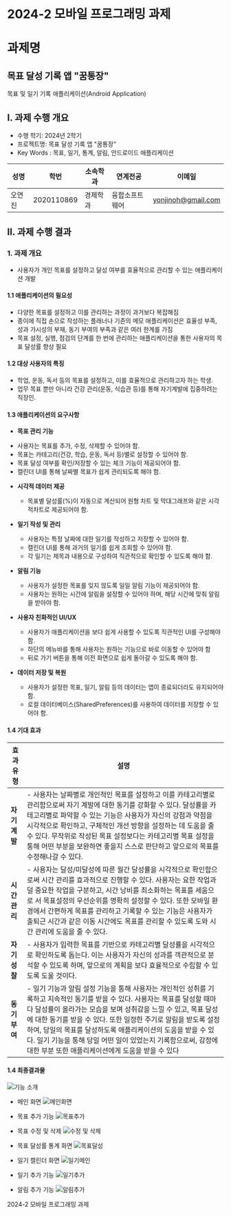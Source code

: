
# 2024-2 모바일 프로그래밍 과제
# 과제명
## 목표 달성 기록 앱 "꿈통장"
목표 및 일기 기록 애플리케이션(Android Application)


## I. 과제 수행 개요

* 수행 학기: 2024년 2학기
* 프로젝트명: 목표 달성 기록 앱 "꿈통장"
* Key Words : 목표, 일기, 통계, 알림, 안드로이드 애플리케이션    
    

 성명 | 학번 | 소속학과 | 연계전공 | 이메일
-------|-------|-------|-------|-------   
 오연진 | 2020110869 | 경제학과 | 융합소프트웨어 | yonjinoh@gmail.com              


## II. 과제 수행 결과  

### 1. 과제 개요  

- 사용자가 개인 목표를 설정하고 달성 여부를 효율적으로 관리할 수 있는 애플리케이션 개발

#### 1.1 애플리케이션의 필요성

  - 다양한 목표를 설정하고 이를 관리하는 과정이 과거보다 복잡해짐
  - 종이에 직접 손으로 작성하는 플래너나 기존의 메모 애플리케이션은
    효율성 부족, 성과 가시성의 부재, 동기 부여의 부족과 같은 여러 한계를 가짐
  - 목표 설정, 실행, 점검의 단계를 한 번에 관리하는 애플리케이션을 통한 사용자의 목표 달성률 향상 필요


#### 1.2 대상 사용자의 특징  

*  학업, 운동, 독서 등의 목표를 설정하고, 이를 효율적으로 관리하고자 하는 학생.
*  업무 목표 뿐만 아니라 건강 관리(운동, 식습관 등)를 통해 자기계발에 집중하려는 직장인.  

#### 1.3 애플리케이션의 요구사항

*  **목표 관리 기능**
  - 사용자는 목표를 추가, 수정, 삭제할 수 있어야 함.
  - 목표는 카테고리(건강, 학습, 운동, 독서 등)별로 설정할 수 있어야 함.
  - 목표 달성 여부를 확인/저장할 수 있는 체크 기능이 제공되어야 함.
  - 캘린더 UI를 통해 날짜별 목표가 쉽게 관리되도록 해야 함. 

* **시각적 데이터 제공**
  - 목표별 달성률(%)이 자동으로 계산되어 원형 차트 및 막대그래프와 같은 시각적차트로 제공되어야 함.

* **일기 작성 및 관리**
  - 사용자는 특정 날짜에 대한 일기를 작성하고 저장할 수 있어야 함.
  - 캘린더 UI를 통해 과거의 일기를 쉽게 조회할 수 있어야 함.
  - 각 일기는 제목과 내용으로 구성하여 직관적으로 확인할 수 있도록 해야 함.
 
* **알림 기능**
  - 사용자가 설정한 목표를 잊지 않도록 일일 알림 기능이 제공되어야 함.
  - 사용자는 원하는 시간에 알림을 설정할 수 있어야 하며, 해당 시간에 맞춰 알림을 받아야 함.

* **사용자 친화적인 UI/UX**
  - 사용자가 애플리케이션을 보다 쉽게 사용할 수 있도록 직관적인 UI를 구성해야 함.
  - 하단의 메뉴바를 통해 사용자는 원하는 기능으로 바로 이동할 수 있어야 함
  - 뒤로 가기 버튼을 통해 이전 화면으로 쉽게 돌아갈 수 있도록 해야 함.
 
* **데이터 저장 및 복원**
  - 사용자가 설정한 목표, 일기, 알림 등의 데이터는 앱이 종료되더라도 유지되어야 함.
  - 로컬 데이터베이스(SharedPreferences)를 사용하여 데이터를 저장할 수 있어야 함. 

#### 1.4 기대 효과  

| 효과 유형       | 설명                                                                                                             |
|----------------|----------------------------------------------------------------------------------------------------------------|
| **자기 계발** | - 사용자는 날짜별로 개인적인 목표를 설정하고 이를 카테고리별로 관리함으로써 자기 계발에 대한 동기를 강화할 수 있다. 달성률을 카테고리별로 파악할 수 있는 기능은 사용자가 자신의 강점과 약점을 시각적으로 확인하고, 구체적인 개선 방향을 설정하는 데 도움을 줄 수 있다. 무작위로 작성된 목표 설정보다는 카테고리별 목표 설정을 통해 어떤 부분을 보완하면 좋을지 스스로 판단하고 앞으로의 목표를 수정해나갈 수 있다.  |
| **시간 관리** | - 사용자는 달성/미달성에 따른 월간 달성률을 시각적으로 확인함으로써 시간 관리를 효과적으로 진행할 수 있다. 사용자는 요한 작업과 덜 중요한 작업을 구분하고, 시간 낭비를 최소화하는 목표를 세움으로 서 목표설정의 우선순위를 명확히 설정할 수 있다. 또한 모바일 환경에서 간편하게 목표를 관리하고 기록할 수 있는 기능은 사용자가 출퇴근 시간과 같은 이동 시간에도 목표를 관리할 수 있도록 도와 시간 관리에 도움을 줄 수 있다.  |
| **자기 성찰** | - 사용자가 입력한 목표를 기반으로 카테고리별 달성률을 시각적으로 확인하도록 돕는다. 이는 사용자가 자신의 성과를 객관적으로 분석할 수 있도록 하며, 앞으로의 계획을 보다 효율적으로 수립할 수 있도록 도울 것이다. |
| **동기 부여** | - 일기 기능과 알림 설정 기능을 통해 사용자는 개인적인 성취를 기록하고 지속적인 동기를 받을 수 있다. 사용자는 목표를 달성할 때마다 달성률이 올라가는 모습을 보며 성취감을 느낄 수 있고, 목표 달성에 대한 동기를 받을 수 있다. 또한 일정한 주기로 알림을 받도록 설정하여, 당일의 목표를 달성하도록 애플리케이션의 도움을 받을 수 있다. 일기 기능을 통해 당일 어떤 일이 있었는지 기록함으로써, 감정에 대한 부분 또한 애플리케이션에게 도움을 받을 수 있다|                                              |

#### 1.4 최종결과물  

![기능 소개](https://github.com/user-attachments/assets/dbb8bbd3-b0a3-434e-a9e6-32a5546b0be2)

- 메인 화면
    ![메인화면](https://github.com/user-attachments/assets/af780222-0abc-4d42-b92e-0337346782b5)

- 목표 추가 기능
    ![목표추가](https://github.com/user-attachments/assets/9cd41709-dda1-4f74-82d8-d31f88516bd4)

- 목표 수정 및 삭제
    ![수정 및 삭제](https://github.com/user-attachments/assets/e21349f1-97ff-4472-87b1-acaa08982842)

- 목표 달성률 통계 화면
    ![목표달성](https://github.com/user-attachments/assets/fe8e10fd-9b05-4f02-b80c-728f5942c6cb)

- 일기 캘린더 화면
    ![일기메인](https://github.com/user-attachments/assets/e303b60c-9a06-4e85-bd57-6188fa76f6db)

- 일기 추가 기능
    ![일기추가](https://github.com/user-attachments/assets/486a0cc2-dad7-437a-ba95-cf480730efe9)

- 알림 추가 기능
    ![알림추가](https://github.com/user-attachments/assets/21718dba-816e-4c79-ad97-c8f9265ba835)  
   

2024-2 모바일 프로그래밍 과제
